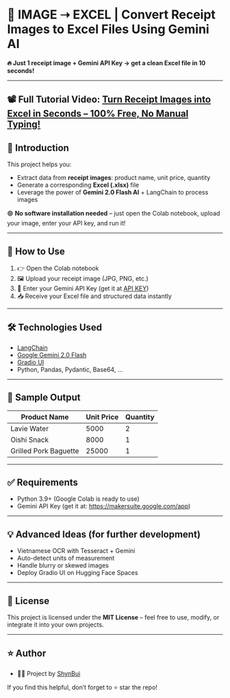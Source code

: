 # 🧾 IMAGE ➝ EXCEL | Convert Receipt Images to Excel Files Using Gemini AI

**🔥 Just 1 receipt image + Gemini API Key → get a clean Excel file in 10 seconds!**

---

## 📽️ Full Tutorial Video: [Turn Receipt Images into Excel in Seconds – 100% Free, No Manual Typing!](https://youtu.be/R_24LY2RRhs)

## 📌 Introduction

This project helps you:
- Extract data from **receipt images**: product name, unit price, quantity  
- Generate a corresponding **Excel (.xlsx)** file  
- Leverage the power of **Gemini 2.0 Flash AI** + LangChain to process images

🟢 **No software installation needed** – just open the Colab notebook, upload your image, enter your API key, and run it!

---

## 🚀 How to Use

1. 👉 Open the Colab notebook  
2. 🖼️ Upload your receipt image (JPG, PNG, etc.)  
3. 🔑 Enter your Gemini API Key (get it at [API KEY](https://aistudio.google.com/apikey))  
4. 📥 Receive your Excel file and structured data instantly  

---

## 🛠 Technologies Used

- [LangChain](https://www.langchain.com/)  
- [Google Gemini 2.0 Flash](https://ai.google.dev/)  
- [Gradio UI](https://www.gradio.app/)  
- Python, Pandas, Pydantic, Base64, ...

---

## 📸 Sample Output

| Product Name          | Unit Price | Quantity |
|-----------------------|------------|----------|
| Lavie Water           | 5000       | 2        |
| Oishi Snack           | 8000       | 1        |
| Grilled Pork Baguette | 25000      | 1        |

---

## ✅ Requirements

- Python 3.9+ (Google Colab is ready to use)  
- Gemini API Key (get it at: https://makersuite.google.com/app)  

---

## 💡 Advanced Ideas (for further development)

- Vietnamese OCR with Tesseract + Gemini  
- Auto-detect units of measurement  
- Handle blurry or skewed images  
- Deploy Gradio UI on Hugging Face Spaces  

---

## 📄 License

This project is licensed under the **MIT License** – feel free to use, modify, or integrate it into your own projects.

---

## ⭐ Author

- 👨‍💻 Project by [ShynBui](https://github.com/ShynBui)

If you find this helpful, don’t forget to ⭐ star the repo!
